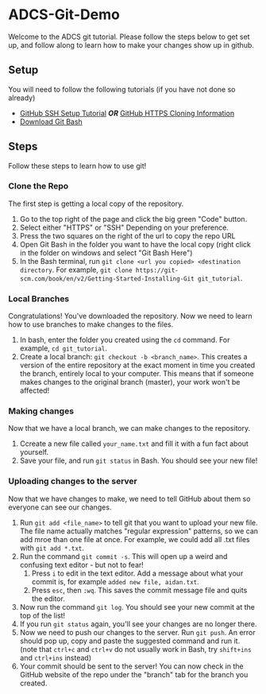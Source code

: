 # ADCS-Git-Demo
Welcome to the ADCS git tutorial. Please follow the steps below to get set up, and follow along to learn how to make your changes show up in github.

## Setup
You will need to follow the following tutorials (if you have not done so already)

- [GitHub SSH Setup Tutorial](https://docs.github.com/en/authentication/connecting-to-github-with-ssh/adding-a-new-ssh-key-to-your-github-account) ***OR*** [GitHub HTTPS Cloning Information](https://docs.github.com/en/get-started/getting-started-with-git/about-remote-repositories#cloning-with-https-urls)
- [Download Git Bash](https://git-scm.com/book/en/v2/Getting-Started-Installing-Git)

## Steps
Follow these steps to learn how to use git!
### Clone the Repo
The first step is getting a local copy of the repository.
1. Go to the top right of the page and click the big green "Code" button.
2. Select either "HTTPS" or "SSH" Depending on your preference.
3. Press the two squares on the right of the url to copy the repo URL
4. Open Git Bash in the folder you want to have the local copy (right click in the folder on windows and select "Git Bash Here")
5. In the Bash terminal, run `git clone <url you copied> <destination directory`. For example, `git clone https://git-scm.com/book/en/v2/Getting-Started-Installing-Git git_tutorial`.

### Local Branches
Congratulations! You've downloaded the repository. Now we need to learn how to use branches to make changes to the files.
1. In bash, enter the folder you created using the `cd` command. For example, `cd git_tutorial`.
2. Create a local branch: `git checkout -b <branch_name>`. This creates a version of the entire repository at the exact moment in time you created the branch, entirely local to your computer. This means that if someone makes changes to the original branch (master), your work won't be affected!

### Making changes
Now that we have a local branch, we can make changes to the repository.
1. Ccreate a new file called `your_name.txt` and fill it with a fun fact about yourself.
2. Save your file, and run `git status` in Bash. You should see your new file!

### Uploading changes to the server
Now that we have changes to make, we need to tell GitHub about them so everyone can see our changes.
1. Run `git add <file_name>` to tell git that you want to upload your new file. The file name actually matches "regular expression" patterns, so we can add mroe than one file at once. For example, we could add all .txt files with `git add *.txt`.
2. Run the command `git commit -s`. This will open up a weird and confusing text editor - but not to fear!
    1. Press `i` to edit in the text editor. Add a message about what your commit is, for example `added new file, aidan.txt`.
    2. Press `esc`, then `:wq`. This saves the commit message file and quits the editor.
3. Now run the command `git log`. You should see your new commit at the top of the list!
4. If you run `git status` again, you'll see your changes are no longer there.
5. Now we need to push our changes to the server. Run `git push`. An error should pop up, copy and paste the suggested command and run it. (note that `ctrl+c` and `ctrl+v` do not usually work in Bash, try `shift+ins` and `ctrl+ins` instead)
6. Your commit should be sent to the server! You can now check in the GitHub website of the repo under the "branch" tab for the branch you created.

